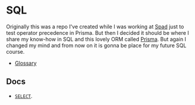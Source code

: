 # SQL

Originally this was a repo I've created while I was working at [Spad](https://www.linkedin.com/company/spadcompany/) just to test operator precedence in Prisma. But then I decided it should be where I share my know-how in SQL and this lovely ORM called [Prisma](https://www.prisma.io/). But again I changed my mind and from now on it is gonna be place for my future SQL course.

- [Glossary](./.github/docs/glossary.md)

## Docs

- [`SELECT`](./.github/docs/SELECT.md).
